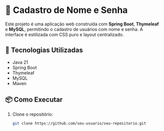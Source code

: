 # 📝 Cadastro de Nome e Senha

Este projeto é uma aplicação web construída com **Spring Boot**, 
**Thymeleaf** e **MySQL**, permitindo o cadastro de usuários com nome e senha. 
A interface é estilizada com CSS puro e layout centralizado.

## 🚀 Tecnologias Utilizadas

- Java 21
- Spring Boot
- Thymeleaf
- MySQL
- Maven

## 📦 Como Executar

1. Clone o repositório:
   ```bash
   git clone https://github.com/seu-usuario/seu-repositorio.git
